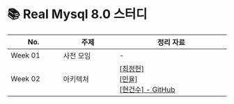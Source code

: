 # 📚 Real Mysql 8.0 스터디


|No. <img width=150/>|주제 <img width=200/>| 정리 자료 <img width=400/>|
|---|---|---|
|Week 01|사전 모임| - |
|Week 02|아키텍처| <a href="">[최정헌]</a> <br> <a href="">[민율]</a> <br> <a href="https://github.com/zunior-study/real-mysql-study/tree/main/%ED%98%84%EA%B1%B4%EC%88%98/week02-%EC%95%84%ED%82%A4%ED%85%8D%EC%B2%98">[현건수] - GitHub </a> <br> |

